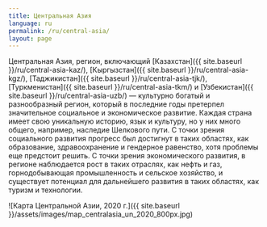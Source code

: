```yaml
---
title: Центральная Азия
language: ru
permalink: /ru/central-asia/
layout: page
---
```


Центральная Азия, регион, включающий [Казахстан]({{ site.baseurl }}/ru/central-asia-kaz/), [Кыргызстан]({{ site.baseurl }}/ru/central-asia-kgz/), [Таджикистан]({{ site.baseurl }}/ru/central-asia-tjk/), [Туркменистан]({{ site.baseurl }}/ru/central-asia-tkm/) и [Узбекистан]({{ site.baseurl }}/ru/central-asia-uzb/) — культурно богатый и разнообразный регион, который в последние годы претерпел значительное социальное и экономическое развитие. Каждая страна имеет свою уникальную историю, язык и культуру, но у них много общего, например, наследие Шелкового пути. С точки зрения социального развития прогресс был достигнут в таких областях, как образование, здравоохранение и гендерное равенство, хотя проблемы еще предстоит решить. С точки зрения экономического развития, в регионе наблюдается рост в таких отраслях, как нефть и газ, горнодобывающая промышленность и сельское хозяйство, и существует потенциал для дальнейшего развития в таких областях, как туризм и технологии.


![Карта Центральной Азии, 2020 г.]({{ site.baseurl }}/assets/images/map_centralasia_un_2020_800px.jpg)